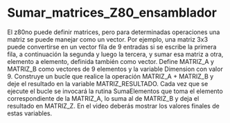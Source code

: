 # Sumar_matrices_Z80_ensamblador

El z80no puede definir matrices, pero para determinadas operaciones una matriz se puede
manejar como un vector. Por ejemplo, una matriz 3x3 puede convertirse en un vector fila de 9
entradas si se escribe la primera fila, a continuación la segunda y luego la tercera, y sumar esa
matriz a otra, elemento a elemento, definida también como vector.
Define MATRIZ_A y MATRIZ_B como vectores de 9 elementos y la variable Dimension con valor 9.
Construye un bucle que realice la operación MATRIZ_A + MATRIZ_B y deje el resultado en la
variable MATRIZ_RESULTADO. Cada vez que se ejecute el bucle se invocará la rutina
SumaElementos que toma el elemento correspondiente de la MATRIZ_A, lo suma al de MATRIZ_B
y deja el resultado en MATRIZ_Z.
En el video deberás mostrar los valores finales de estas variables. 
